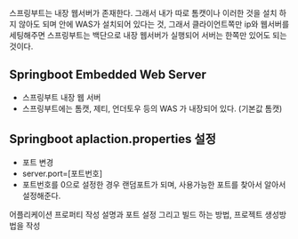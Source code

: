 
스프링부트는 내장 웹서버가 존재한다. 그래서 내가 따로 톰캣이나 이러한 것을 설치 하지 않아도 되며 안에 WAS가 설치되어 있다는 것, 그래서 클라이언트쪽만 ip와 웹서버를 세팅해주면
스프링부트는 백단으로 내장 웹서버가 실행되어 서버는 한쪽만 있어도 되는 것이다.

## Springboot Embedded Web Server
- 스프링부트 내장 웹 서버
- 스프링부트에는 톰캣, 제티, 언더토우 등의 WAS 가 내장되어 있다. (기본값 톰캣)

## Springboot aplaction.properties 설정
- 포트 변경
- server.port=[포트번호]
- 포트번호를 0으로 설정한 경우 랜덤포트가 되며, 사용가능한 포트를 찾아서 알아서 설정해준다.

어플리케이션 프로퍼티 작성 설명과 포트 설정 그리고 빌드 하는 방법, 프로젝트 생성방법을 작성
